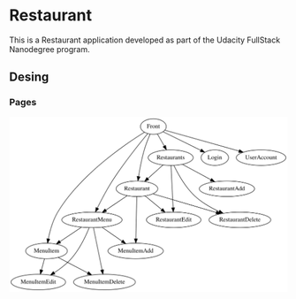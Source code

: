 # Restaurant

This is a Restaurant application developed as part of the Udacity FullStack Nanodegree program.


## Desing

### Pages

<img src="./plan/plan.svg">
